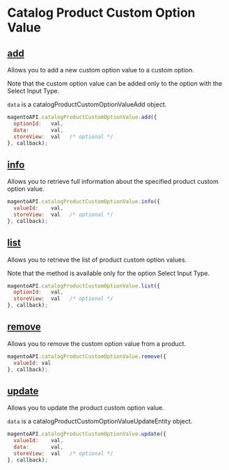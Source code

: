 # Catalog Product Custom Option Value

## [add](http://www.magentocommerce.com/api/soap/catalog/catalogProductCustomOptionValue/product_custom_option_value.add.html)

Allows you to add a new custom option value to a custom option.

Note that the custom option value can be added only to the option with the Select Input Type.

`data` is a catalogProductCustomOptionValueAdd object.

```js
magentoAPI.catalogProductCustomOptionValue.add({
  optionId:   val,
  data:       val,
  storeView:  val   /* optional */
}, callback);
```

## [info](http://www.magentocommerce.com/api/soap/catalog/catalogProductCustomOptionValue/product_custom_option_value.info.html)

Allows you to retrieve full information about the specified product custom option value.

```js
magentoAPI.catalogProductCustomOptionValue.info({
  valueId:    val,
  storeView:  val   /* optional */
}, callback);
```

## [list](http://www.magentocommerce.com/api/soap/catalog/catalogProductCustomOptionValue/product_custom_option_value.list.html)

Allows you to retrieve the list of product custom option values.

Note that the method is available only for the option Select Input Type.

```js
magentoAPI.catalogProductCustomOptionValue.list({
  optionId:   val,
  storeView:  val   /* optional */
}, callback);
```

## [remove](http://www.magentocommerce.com/api/soap/catalog/catalogProductCustomOptionValue/product_custom_option_value.remove.html)

Allows you to remove the custom option value from a product.

```js
magentoAPI.catalogProductCustomOptionValue.remove({
  valueId: val
}, callback);
```

## [update](http://www.magentocommerce.com/api/soap/catalog/catalogProductCustomOptionValue/product_custom_option_value.update.html)

Allows you to update the product custom option value.

`data` is a catalogProductCustomOptionValueUpdateEntity object.

```js
magentoAPI.catalogProductCustomOptionValue.update({
  valueId:    val,
  data:       val,
  storeView:  val   /* optional */
}, callback);
```